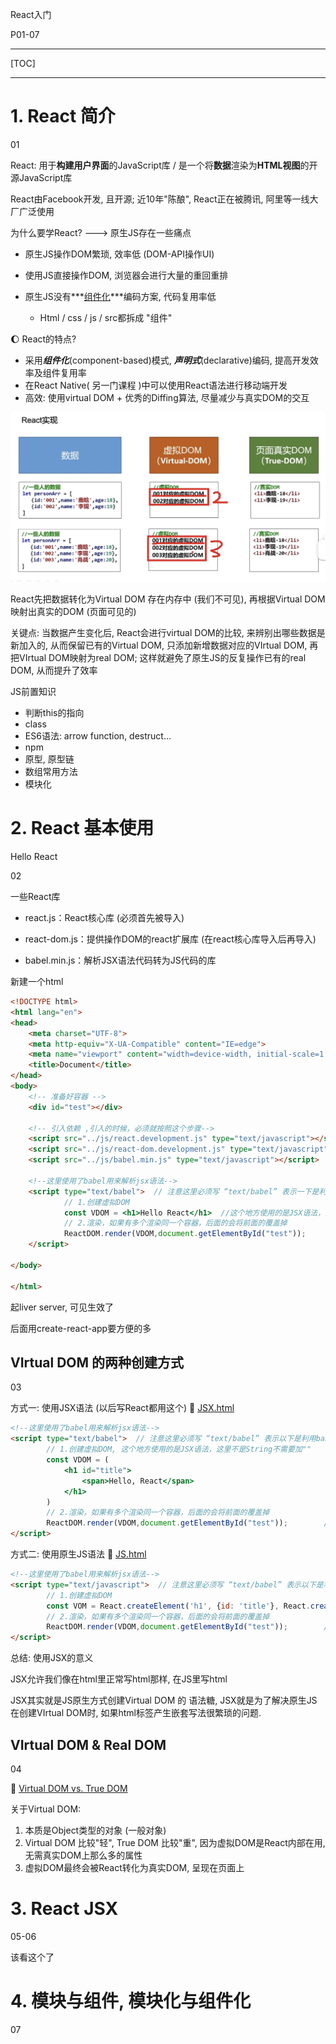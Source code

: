 React入门

P01-07



---

[TOC]







---





# 1. React 简介

01

React: 用于**构建用户界面**的JavaScript库 / 是一个将**数据**渲染为**HTML视图**的开源JavaScript库

React由Facebook开发, 且开源; 近10年"陈酿", React正在被腾讯, 阿里等一线大厂广泛使用



为什么要学React? ---> 原生JS存在一些痛点

+ 原生JS操作DOM繁琐, 效率低 (DOM-API操作UI)

+ 使用JS直接操作DOM, 浏览器会进行大量的重回重排

+ 原生JS没有***<u>组件化</u>***编码方案, 代码复用率低
  + Html / css / js / src都拆成 "组件"



:moon: React的特点?

+ 采用***组件化***(component-based)模式, ***声明式***(declarative)编码, 提高开发效率及组件复用率
+ 在React Native( 另一门课程 )中可以使用React语法进行移动端开发
+ 高效: 使用virtual DOM + 优秀的Diffing算法, 尽量减少与真实DOM的交互



<img src="./Src_md/React_VirtualDOM.png" style="zoom:50%;" />



React先把数据转化为Virtual DOM 存在内存中 (我们不可见), 再根据Virtual DOM 映射出真实的DOM (页面可见的)

关键点: 当数据产生变化后, React会进行virtual DOM的比较, 来辨别出哪些数据是新加入的, 从而保留已有的Virtual DOM, 只添加新增数据对应的VIrtual DOM, 再把VIrtual DOM映射为real DOM; 这样就避免了原生JS的反复操作已有的real DOM, 从而提升了效率



JS前置知识

+ 判断this的指向
+ class
+ ES6语法: arrow function, destruct...
+ npm
+ 原型, 原型链 
+ 数组常用方法
+ 模块化





# 2. React 基本使用

Hello React

02

一些React库

+ react.js：React核心库 (必须首先被导入)

+ react-dom.js：提供操作DOM的react扩展库 (在react核心库导入后再导入)

+ babel.min.js：解析JSX语法代码转为JS代码的库 



新建一个html

```html
<!DOCTYPE html>
<html lang="en">
<head>
    <meta charset="UTF-8">
    <meta http-equiv="X-UA-Compatible" content="IE=edge">
    <meta name="viewport" content="width=device-width, initial-scale=1.0">
    <title>Document</title>
</head>
<body>
    <!-- 准备好容器 -->
    <div id="test"></div>

    <!-- 引入依赖 ,引入的时候，必须就按照这个步骤-->
    <script src="../js/react.development.js" type="text/javascript"></script>
    <script src="../js/react-dom.development.js" type="text/javascript"></script>
    <script src="../js/babel.min.js" type="text/javascript"></script>

    <!--这里使用了babel用来解析jsx语法-->
    <script type="text/babel">  // 注意这里必须写 “text/babel” 表示一下是利用babel的jsx语法
            // 1.创建虚拟DOM
            const VDOM = <h1>Hello React</h1>  //这个地方使用的是JSX语法，这里不是String不需要加"" 
            // 2.渲染，如果有多个渲染同一个容器，后面的会将前面的覆盖掉
            ReactDOM.render(VDOM,document.getElementById("test"));        
    </script>

</body>

</html>
```



起liver server, 可见生效了



后面用create-react-app要方便的多



## VIrtual DOM 的两种创建方式

03

方式一: 使用JSX语法 (以后写React都用这个)
:gem: [JSX.html](./02-VirtualDOM/JSX.html)
```html
<!--这里使用了babel用来解析jsx语法-->
<script type="text/babel">  // 注意这里必须写 “text/babel” 表示以下是利用babel的jsx语法
        // 1.创建虚拟DOM, 这个地方使用的是JSX语法，这里不是String不需要加"" 
        const VDOM = (
            <h1 id="title">
                <span>Hello, React</span>
            </h1> 
        ) 
        // 2.渲染，如果有多个渲染同一个容器，后面的会将前面的覆盖掉
        ReactDOM.render(VDOM,document.getElementById("test"));        // render(Virtual DOM, container)
</script>
```


方式二: 使用原生JS语法 
:gem: [JS.html](./02-VirtualDOM/JS.html)
```html
<!--这里使用了babel用来解析jsx语法-->
<script type="text/javascript">  // 注意这里必须写 “text/babel” 表示以下是利用babel的jsx语法
        // 1.创建虚拟DOM
        const VOM = React.createElement('h1', {id: 'title'}, React.createElement('span', {}, 'Hello, React'));
        // 2.渲染，如果有多个渲染同一个容器，后面的会将前面的覆盖掉
        ReactDOM.render(VDOM,document.getElementById("test"));        // render(Virtual DOM, container)
</script>
```

总结: 使用JSX的意义 

JSX允许我们像在html里正常写html那样, 在JS里写html

JSX其实就是JS原生方式创建Virtual DOM 的 语法糖, JSX就是为了解决原生JS在创建VIrtual DOM时, 如果html标签产生嵌套写法很繁琐的问题.







## VIrtual DOM  & Real DOM

04

:gem: [Virtual DOM vs. True DOM](./02-VIrtualDOM/VIrtual_True_DOM.html)


 关于Virtual DOM:
  1. 本质是Object类型的对象 (一般对象)
  2. Virtual DOM 比较"轻", True DOM 比较"重", 因为虚拟DOM是React内部在用, 无需真实DOM上那么多的属性
  3. 虚拟DOM最终会被React转化为真实DOM, 呈现在页面上




# 3. React JSX

05-06

该看这个了





# 4. 模块与组件, 模块化与组件化

07